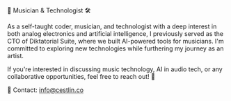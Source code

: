 🎵 Musician & Technologist 🛠️

As a self-taught coder, musician, and technologist with a deep interest in both analog electronics and artificial intelligence, I previously served as the CTO of Diktatorial Suite, where we built AI-powered tools for musicians. I'm committed to exploring new technologies while furthering my journey as an artist.

If you're interested in discussing music technology, AI in audio tech, or any collaborative opportunities, feel free to reach out! 🤘

📧 Contact:
info@cestlin.co
